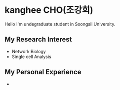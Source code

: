 # kanghee CHO(조강희)
Hello I'm undegraduate student in Soongsil University.
## My Research Interest
- Network Biology
- Single cell Analysis
## My Personal Experience
- 
